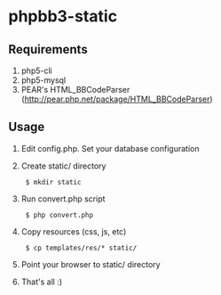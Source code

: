# phpbb3-static

## Requirements

1. php5-cli
2. php5-mysql
3. PEAR's HTML\_BBCodeParser (http://pear.php.net/package/HTML_BBCodeParser)

## Usage

1. Edit config.php. Set your database configuration

2. Create static/ directory

        $ mkdir static

3. Run convert.php script

        $ php convert.php

4. Copy resources (css, js, etc)

        $ cp templates/res/* static/

5. Point your browser to static/ directory

6. That's all :)
